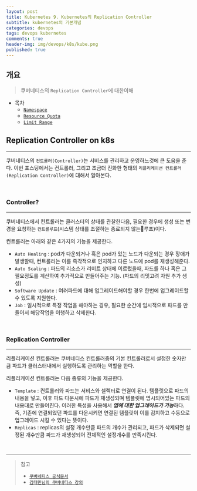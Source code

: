 ```yaml
---
layout: post
title: Kubernetes 9. Kubernetes의 Replication Controller
subtitle: kubernetes의 기본개념
categories: devops
tags: devops kubernetes
comments: true
header-img: img/devops/k8s/kube.png
published: true
---
```


## 개요
> 쿠버네티스의 `Replication Controller`에 대한이해
  
- 목차
	- [`Namespace`](#namespace)
	- [`Resource Quota`](#resource-quota)
	- [`Limit Range`](#limit-range)
  
## Replication Controller on k8s
---
쿠버네티스의 `컨트롤러(Controller)`는 서비스를 관리하고 운영하느것에 큰 도움을 준다. 이번 포스팅에서는 컨트롤러, 그리고 조금더 진화한 형태의 `리플리케이션 컨트롤러(Replication Controller)`에 대해서 알아본다.

<br>

### Controller?

---

쿠버네티스에서 컨트롤러는 클러스터의 상태를 관찰한다음, 필요한 경우에 생성 또는 변경을 요청하는 `컨트롤루프`(시스템 상태를 조절하는 종료되지 않는루프)이다.

컨트롤러는 아래와 같은 4가지의 기능을 제공한다.

- `Auto Healing` : pod가 다운되거나 혹은 pod가 있는 노드가 다운되는 경우 장애가 발생할때, 컨트롤러는 이를 즉각적으로 인지하고 다른 노드에 pod를 재생성해준다.
- `Auto Scaling` : 파드의 리소스가 리미트 상태에 이르렀을때, 파드를 하나 혹은 그 필요정도를 계산하여 추가적으로 만들어주는 기능. (파드의 리밋고려 자원 추가 생성)
- `Software Update` : 여러파드에 대해 업그레이드해야할 경우 한번에 업그레이드할 수 있도록 지원한다.
- `Job` : 일시적으로 특정 작업을 해야하는 경우, 필요한 순간에 임시적으로 파드를 만들어서 해당작업을 이행하고 삭제한다.
 

<br>

### Replication Controller

---

리플리케이션 컨트롤러는 쿠버네티스 컨트롤러중의 기본 컨트롤러로서 설정한 숫자만큼 파드가 클러스터내에서 실행하도록 관리하는 역할을 한다.

리플리케이션 컨트롤러는 다음 종류의 기능을 제공한다.
- `Template` : 컨트롤러와 파드는 서비스와 셀렉터로 연결이 된다. 템플릿으로 파드의 내용을 넣고, 이후 파드 다운시에 파드가 재생성되며 템플릿에 명시되어있는 파드의 내용대로 만들어진다. 이러한 특성을 사용해서 ***앱에 대한 업그레이드가 가능***하다. 즉, 기존에 연결되었던 파드를 다운시키면 연결된 템플릿이 이를 감지하고 수동으로 업그레이드 시킬 수 있다는 뜻이다.
- `Replicas` : replicas의 설정 개수만큼 파드의 개수가 관리되고, 파드가 삭제되면 설정된 개수만큼 파드가 재생성되어 전체적인 설정개수를 만족시킨다. 

<br>


---
> 참고
> - [`쿠버네티스 공식문서`](https://kubernetes.io/ko/docs/concepts/overview/working-with-objects/namespaces/)
> - [`김태민님의 쿠버네티스 강의`](https://www.inflearn.com/course/%EC%BF%A0%EB%B2%84%EB%84%A4%ED%8B%B0%EC%8A%A4-%EA%B8%B0%EC%B4%88#)